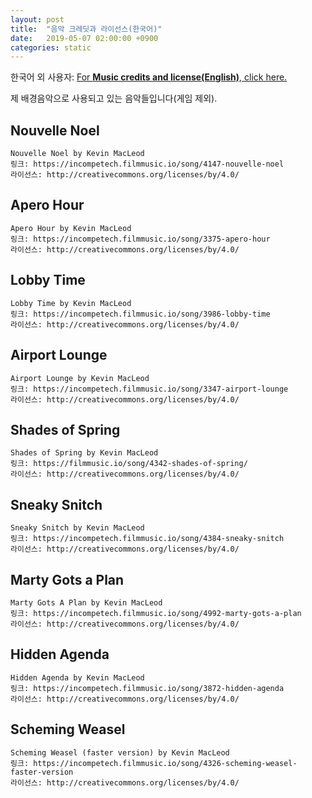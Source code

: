 ```yaml
---
layout: post
title:  "음악 크레딧과 라이선스(한국어)"
date:   2019-05-07 02:00:00 +0900
categories: static
---
```

한국어 외 사용자: [For **Music credits and license(English)**, click here.](music-credits-and-license-en.html)

제 배경음악으로  사용되고 있는 음악들입니다(게임 제외).

## Nouvelle Noel
```
Nouvelle Noel by Kevin MacLeod
링크: https://incompetech.filmmusic.io/song/4147-nouvelle-noel
라이선스: http://creativecommons.org/licenses/by/4.0/
```

## Apero Hour
```
Apero Hour by Kevin MacLeod
링크: https://incompetech.filmmusic.io/song/3375-apero-hour
라이선스: http://creativecommons.org/licenses/by/4.0/
```

## Lobby Time
```
Lobby Time by Kevin MacLeod
링크: https://incompetech.filmmusic.io/song/3986-lobby-time
라이선스: http://creativecommons.org/licenses/by/4.0/
```

## Airport Lounge
```
Airport Lounge by Kevin MacLeod
링크: https://incompetech.filmmusic.io/song/3347-airport-lounge
라이선스: http://creativecommons.org/licenses/by/4.0/
```

## Shades of Spring
```
Shades of Spring by Kevin MacLeod
링크: https://filmmusic.io/song/4342-shades-of-spring/
라이선스: http://creativecommons.org/licenses/by/4.0/
```

## Sneaky Snitch
```
Sneaky Snitch by Kevin MacLeod
링크: https://incompetech.filmmusic.io/song/4384-sneaky-snitch
라이선스: http://creativecommons.org/licenses/by/4.0/
```

## Marty Gots a Plan
```
Marty Gots A Plan by Kevin MacLeod
링크: https://incompetech.filmmusic.io/song/4992-marty-gots-a-plan
라이선스: http://creativecommons.org/licenses/by/4.0/
```

## Hidden Agenda
```
Hidden Agenda by Kevin MacLeod
링크: https://incompetech.filmmusic.io/song/3872-hidden-agenda
라이선스: http://creativecommons.org/licenses/by/4.0/
```

## Scheming Weasel
```
Scheming Weasel (faster version) by Kevin MacLeod
링크: https://incompetech.filmmusic.io/song/4326-scheming-weasel-faster-version
라이선스: http://creativecommons.org/licenses/by/4.0/
```
